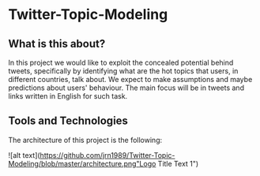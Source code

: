 # Twitter-Topic-Modeling

## What is this about?

In this project we would like to exploit the concealed potential behind tweets, 
specifically by identifying what are the hot topics that users, in different countries, talk about. We expect 
to make assumptions and maybe predictions about users' behaviour. 
The main focus will be in tweets and links written in English for such task.

## Tools and Technologies

The architecture of this project is the following:
 
![alt text](https://github.com/jrn1989/Twitter-Topic-Modeling/blob/master/architecture.png"Logo Title Text 1")
